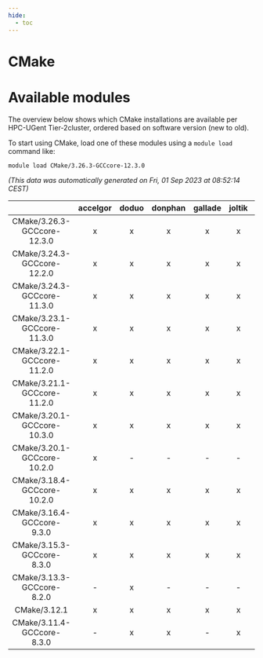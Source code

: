 ```yaml
---
hide:
  - toc
---
```


CMake
=====

# Available modules


The overview below shows which CMake installations are available per HPC-UGent Tier-2cluster, ordered based on software version (new to old).

To start using CMake, load one of these modules using a `module load` command like:

```shell
module load CMake/3.26.3-GCCcore-12.3.0
```

*(This data was automatically generated on Fri, 01 Sep 2023 at 08:52:14 CEST)*  

| |accelgor|doduo|donphan|gallade|joltik|skitty|swalot|victini|
| :---: | :---: | :---: | :---: | :---: | :---: | :---: | :---: | :---: |
|CMake/3.26.3-GCCcore-12.3.0|x|x|x|x|x|x|x|x|
|CMake/3.24.3-GCCcore-12.2.0|x|x|x|x|x|x|x|x|
|CMake/3.24.3-GCCcore-11.3.0|x|x|x|x|x|x|x|x|
|CMake/3.23.1-GCCcore-11.3.0|x|x|x|x|x|x|x|x|
|CMake/3.22.1-GCCcore-11.2.0|x|x|x|x|x|x|x|x|
|CMake/3.21.1-GCCcore-11.2.0|x|x|x|x|x|x|x|x|
|CMake/3.20.1-GCCcore-10.3.0|x|x|x|x|x|x|x|x|
|CMake/3.20.1-GCCcore-10.2.0|x|-|-|-|-|-|-|-|
|CMake/3.18.4-GCCcore-10.2.0|x|x|x|x|x|x|x|x|
|CMake/3.16.4-GCCcore-9.3.0|x|x|x|x|x|x|x|x|
|CMake/3.15.3-GCCcore-8.3.0|x|x|x|x|x|x|x|x|
|CMake/3.13.3-GCCcore-8.2.0|-|x|-|-|-|-|x|-|
|CMake/3.12.1|x|x|x|x|x|x|x|x|
|CMake/3.11.4-GCCcore-8.3.0|-|x|x|-|x|x|x|x|
